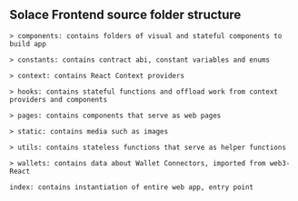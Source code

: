 ## Solace Frontend source folder structure

    > components: contains folders of visual and stateful components to build app

    > constants: contains contract abi, constant variables and enums

    > context: contains React Context providers

    > hooks: contains stateful functions and offload work from context providers and components

    > pages: contains components that serve as web pages

    > static: contains media such as images

    > utils: contains stateless functions that serve as helper functions

    > wallets: contains data about Wallet Connectors, imported from web3-React

    index: contains instantiation of entire web app, entry point
